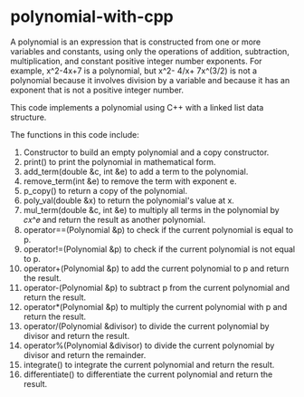 # polynomial-with-cpp

A polynomial is an expression that is constructed from one or more variables and constants, using only the operations of addition, subtraction, multiplication, and constant positive integer number exponents. For example, x^2-4x+7 is a polynomial, but x^2- 4/x+ 7x^(3/2) is not a polynomial because it involves division by a variable and because it has an exponent that is not a positive integer number.

This code implements a polynomial using C++ with a linked list data structure.

The functions in this code include:

  1. Constructor to build an empty polynomial and a copy constructor.
  2. print() to print the polynomial in mathematical form.
  3. add_term(double &c, int &e) to add a term to the polynomial.
  4. remove_term(int &e) to remove the term with exponent e.
  5. p_copy() to return a copy of the polynomial.
  6. poly_val(double &x) to return the polynomial's value at x.
  7. mul_term(double &c, int &e) to multiply all terms in the polynomial by 𝑐𝑥^𝑒 and return the result as another polynomial.
  8. operator==(Polynomial &p) to check if the current polynomial is equal to p.
  9. operator!=(Polynomial &p) to check if the current polynomial is not equal to p.
  10. operator+(Polynomial &p) to add the current polynomial to p and return the result.
  11. operator-(Polynomial &p) to subtract p from the current polynomial and return the result.
  12. operator*(Polynomial &p) to multiply the current polynomial with p and return the result.
  13. operator/(Polynomial &divisor) to divide the current polynomial by divisor and return the result.
  14. operator%(Polynomial &divisor) to divide the current polynomial by divisor and return the remainder.
  15. integrate() to integrate the current polynomial and return the result.
  16. differentiate() to differentiate the current polynomial and return the result.
